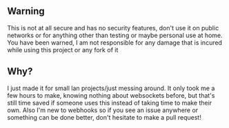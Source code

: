 ## Warning
This is not at all secure and has no security features, don't use it on public networks or for anything other than 
testing or maybe personal use at home. You have been warned, I am not responsible for any damage that is incured while using 
this project or any fork of it

## Why?
I just made it for small lan projects/just messing around.
It only took me a few hours to make, knowing nothing about websockets before, but that's still time saved if someone uses this 
instead of taking time to make their own.
Also I'm new to webhooks so if you see an issue anywhere or something can be done better, don't hesitate to make a pull request!
